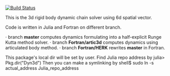 [![Build Status](https://travis-ci.org/ruizhi92/dyn3d.jl.png?branch=master)](https://travis-ci.org/ruizhi92/dyn3d.jl)

This is the 3d rigid body dynamic chain solver using 6d spatial vector.

Code is written in Julia and Fortran on different branch.

⋅ branch **master** computes dynamics formulating into a half-explicit Runge Kutta method solver.
⋅ branch **Fortran/artic3d** computes dynamics using articulated body method.
⋅ branch **Fortran/HERK** rewrites **master** in Fortran.

This package's local dir will be set by user. Find Julia repo address by
julia> Pkg.dir("Dyn3d")
Then you can make a symlinking by
shell$ sudo ln -s actual_address Julia_repo_address
